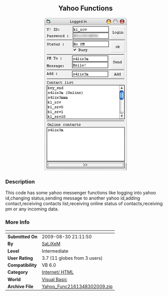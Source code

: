 ﻿<div align="center">

## Yahoo Functions

<img src="PIC20098301251595034.jpg">
</div>

### Description

This code has some yahoo messenger functions like logging into yahoo id,changing status,sending message to another yahoo id,adding contact,receiving contacts list,receiving online status of contacts,receiving pm or any incoming data.
 
### More Info
 


<span>             |<span>
---                |---
**Submitted On**   |2009-08-30 21:11:50
**By**             |[SaLiXeM](https://github.com/Planet-Source-Code/PSCIndex/blob/master/ByAuthor/salixem.md)
**Level**          |Intermediate
**User Rating**    |3.7 (11 globes from 3 users)
**Compatibility**  |VB 6\.0
**Category**       |[Internet/ HTML](https://github.com/Planet-Source-Code/PSCIndex/blob/master/ByCategory/internet-html__1-34.md)
**World**          |[Visual Basic](https://github.com/Planet-Source-Code/PSCIndex/blob/master/ByWorld/visual-basic.md)
**Archive File**   |[Yahoo\_Func2161348302009\.zip](https://github.com/Planet-Source-Code/salixem-yahoo-functions__1-72416/archive/master.zip)








